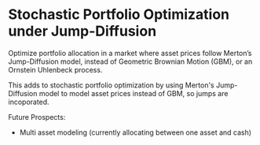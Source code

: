# Stochastic Portfolio Optimization under Jump-Diffusion
Optimize portfolio allocation in a market where asset prices follow Merton’s Jump-Diffusion model, instead of Geometric Brownian Motion (GBM), or an Ornstein Uhlenbeck process.

This adds to stochastic portfolio optimization by using Merton's Jump-Diffusion model to model asset prices instead of GBM, so jumps are incoporated.

Future Prospects:

- Multi asset modeling (currently allocating between one asset and cash)
